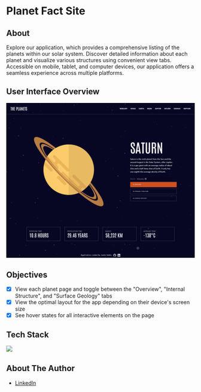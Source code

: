 # Planet Fact Site

## About

Explore our application, which provides a comprehensive listing of the planets within our solar system. Discover detailed information about each planet and visualize various structures using convenient view tabs. Accessible on mobile, tablet, and computer devices, our application offers a seamless experience across multiple platforms.

## User Interface Overview

![Desktop View](public/assets/img/desktop_version.png)

## Objectives

- [x] View each planet page and toggle between the "Overview", "Internal Structure", and "Surface Geology" tabs
- [x] View the optimal layout for the app depending on their device's screen size
- [x] See hover states for all interactive elements on the page

## Tech Stack

<img src="https://skillicons.dev/icons?i=html,react,ts,tailwind"/>

## About The Author

- [LinkedIn](https://www.linkedin.com/in/jodieaddis/)
<!-- - Portfolio -->
